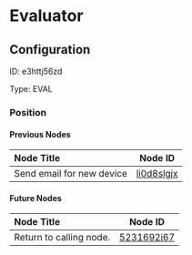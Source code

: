 # Evaluator
## Configuration
ID:  e3httj56zd

Type: EVAL 








### Position

#### Previous Nodes
| Node Title | Node ID |
| :------------- | ------------ |
| Send email for new device | [li0d8slgjx](./li0d8slgjx.md) | 
 
 #### Future Nodes
| Node Title | Node ID |
| :------------- | ------------ |
| Return to calling node. |[5231692i67](./5231692i67.md) | 